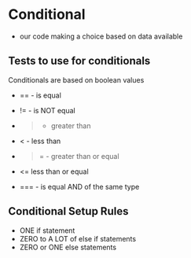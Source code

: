 # Conditional
- our code making a choice based on data available

## Tests to use for conditionals
Conditionals are based on boolean values
- == - is equal
- != - is NOT equal
- > - greater than
- < - less than
- >= - greater than or equal
- <= less than or equal

- === - is equal AND of the same type

## Conditional Setup Rules
- ONE if statement
- ZERO to A LOT of else if statements
- ZERO or ONE else statements